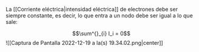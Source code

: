 La [[Corriente eléctrica|intensidad eléctrica]] de electrones debe ser siempre constante, es decir, lo que entra a un nodo debe ser igual a lo que sale: 

$$\sum^{}_{i} I_i = 0$$ ![[Captura de Pantalla 2022-12-19 a la(s) 19.34.02.png|center]]